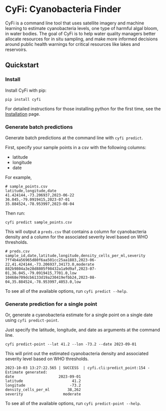 CyFi: Cyanobacteria Finder
==============================

CyFi is a command line tool that uses satellite imagery and machine learning to estimate cyanobacteria levels, one type of harmful algal bloom, in water bodies. The goal of CyFi is to help water quality managers better allocate resources for in situ sampling, and make more informed decisions around public health warnings for critical resources like lakes and reservoirs.

## Quickstart

### Install

Install CyFi with pip:

```
pip install cyfi
```

For detailed instructions for those installing python for the first time, see the [Installation](installation.md) page.

### Generate batch predictions

Generate batch predictions at the command line with `cyfi predict`.

First, specify your sample points in a csv with the following columns:

* latitude
* longitude
* date

For example,

```
# sample_points.csv
latitude,longitude,date
41.424144,-73.206937,2023-06-22
36.045,-79.0919415,2023-07-01
35.884524,-78.953997,2023-08-04
```

Then run:
```
cyfi predict sample_points.csv
```

This will output a `preds.csv` that contains a column for cyanobacteria density and a column for the associated severity level based on WHO thresholds.
```
# preds.csv
sample_id,date,latitude,longitude,density_cells_per_ml,severity
7ff4b4a56965d80f6aa501cc25aa1883,2023-06-22,41.424144,-73.206937,34173.0,moderate
882b9804a3e28d8805f98432a1a9d9af,2023-07-01,36.045,-79.0919415,7701.0,low
10468e709dcb6133d19a230419efbb24,2023-08-04,35.884524,-78.953997,4053.0,low
```

To see all of the available options, run `cyfi predict --help`.

### Generate prediction for a single point

Or, generate a cyanobacteria estimate for a single point on a single date using `cyfi predict-point`.

Just specify the latitude, longitude, and date as arguments at the command line.

```
cyfi predict-point --lat 41.2 --lon -73.2 --date 2023-09-01
```

This will print out the estimated cyanobacteria density and associated severity level based on WHO thresholds.

```
2023-10-03 13:27:22.565 | SUCCESS  | cyfi.cli:predict_point:154 - Estimate generated:
date                    2023-09-01
latitude                      41.2
longitude                    -73.2
density_cells_per_ml        38,262
severity                  moderate
```

To see all of the available options, run `cyfi predict-point --help`.
